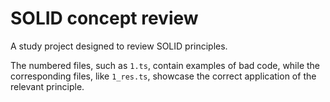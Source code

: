 # SOLID concept review

A study project designed to review SOLID principles.

The numbered files, such as `1.ts`, contain examples of bad code, while the corresponding files, like `1_res.ts`, showcase the correct application of the relevant principle.

